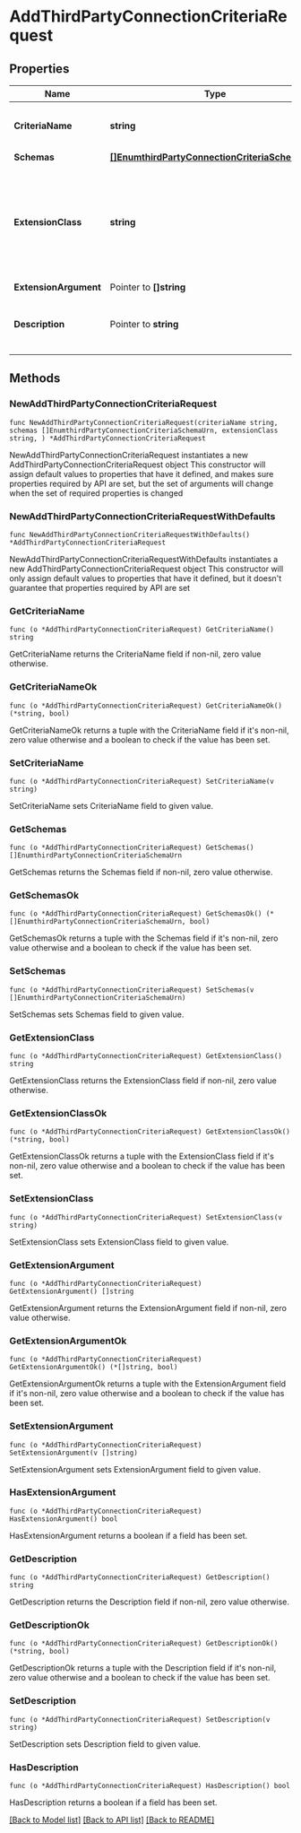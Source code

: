 # AddThirdPartyConnectionCriteriaRequest

## Properties

Name | Type | Description | Notes
------------ | ------------- | ------------- | -------------
**CriteriaName** | **string** | Name of the new Connection Criteria | 
**Schemas** | [**[]EnumthirdPartyConnectionCriteriaSchemaUrn**](EnumthirdPartyConnectionCriteriaSchemaUrn.md) |  | 
**ExtensionClass** | **string** | The fully-qualified name of the Java class providing the logic for the Third Party Connection Criteria. | 
**ExtensionArgument** | Pointer to **[]string** |  | [optional] 
**Description** | Pointer to **string** | A description for this Connection Criteria | [optional] 

## Methods

### NewAddThirdPartyConnectionCriteriaRequest

`func NewAddThirdPartyConnectionCriteriaRequest(criteriaName string, schemas []EnumthirdPartyConnectionCriteriaSchemaUrn, extensionClass string, ) *AddThirdPartyConnectionCriteriaRequest`

NewAddThirdPartyConnectionCriteriaRequest instantiates a new AddThirdPartyConnectionCriteriaRequest object
This constructor will assign default values to properties that have it defined,
and makes sure properties required by API are set, but the set of arguments
will change when the set of required properties is changed

### NewAddThirdPartyConnectionCriteriaRequestWithDefaults

`func NewAddThirdPartyConnectionCriteriaRequestWithDefaults() *AddThirdPartyConnectionCriteriaRequest`

NewAddThirdPartyConnectionCriteriaRequestWithDefaults instantiates a new AddThirdPartyConnectionCriteriaRequest object
This constructor will only assign default values to properties that have it defined,
but it doesn't guarantee that properties required by API are set

### GetCriteriaName

`func (o *AddThirdPartyConnectionCriteriaRequest) GetCriteriaName() string`

GetCriteriaName returns the CriteriaName field if non-nil, zero value otherwise.

### GetCriteriaNameOk

`func (o *AddThirdPartyConnectionCriteriaRequest) GetCriteriaNameOk() (*string, bool)`

GetCriteriaNameOk returns a tuple with the CriteriaName field if it's non-nil, zero value otherwise
and a boolean to check if the value has been set.

### SetCriteriaName

`func (o *AddThirdPartyConnectionCriteriaRequest) SetCriteriaName(v string)`

SetCriteriaName sets CriteriaName field to given value.


### GetSchemas

`func (o *AddThirdPartyConnectionCriteriaRequest) GetSchemas() []EnumthirdPartyConnectionCriteriaSchemaUrn`

GetSchemas returns the Schemas field if non-nil, zero value otherwise.

### GetSchemasOk

`func (o *AddThirdPartyConnectionCriteriaRequest) GetSchemasOk() (*[]EnumthirdPartyConnectionCriteriaSchemaUrn, bool)`

GetSchemasOk returns a tuple with the Schemas field if it's non-nil, zero value otherwise
and a boolean to check if the value has been set.

### SetSchemas

`func (o *AddThirdPartyConnectionCriteriaRequest) SetSchemas(v []EnumthirdPartyConnectionCriteriaSchemaUrn)`

SetSchemas sets Schemas field to given value.


### GetExtensionClass

`func (o *AddThirdPartyConnectionCriteriaRequest) GetExtensionClass() string`

GetExtensionClass returns the ExtensionClass field if non-nil, zero value otherwise.

### GetExtensionClassOk

`func (o *AddThirdPartyConnectionCriteriaRequest) GetExtensionClassOk() (*string, bool)`

GetExtensionClassOk returns a tuple with the ExtensionClass field if it's non-nil, zero value otherwise
and a boolean to check if the value has been set.

### SetExtensionClass

`func (o *AddThirdPartyConnectionCriteriaRequest) SetExtensionClass(v string)`

SetExtensionClass sets ExtensionClass field to given value.


### GetExtensionArgument

`func (o *AddThirdPartyConnectionCriteriaRequest) GetExtensionArgument() []string`

GetExtensionArgument returns the ExtensionArgument field if non-nil, zero value otherwise.

### GetExtensionArgumentOk

`func (o *AddThirdPartyConnectionCriteriaRequest) GetExtensionArgumentOk() (*[]string, bool)`

GetExtensionArgumentOk returns a tuple with the ExtensionArgument field if it's non-nil, zero value otherwise
and a boolean to check if the value has been set.

### SetExtensionArgument

`func (o *AddThirdPartyConnectionCriteriaRequest) SetExtensionArgument(v []string)`

SetExtensionArgument sets ExtensionArgument field to given value.

### HasExtensionArgument

`func (o *AddThirdPartyConnectionCriteriaRequest) HasExtensionArgument() bool`

HasExtensionArgument returns a boolean if a field has been set.

### GetDescription

`func (o *AddThirdPartyConnectionCriteriaRequest) GetDescription() string`

GetDescription returns the Description field if non-nil, zero value otherwise.

### GetDescriptionOk

`func (o *AddThirdPartyConnectionCriteriaRequest) GetDescriptionOk() (*string, bool)`

GetDescriptionOk returns a tuple with the Description field if it's non-nil, zero value otherwise
and a boolean to check if the value has been set.

### SetDescription

`func (o *AddThirdPartyConnectionCriteriaRequest) SetDescription(v string)`

SetDescription sets Description field to given value.

### HasDescription

`func (o *AddThirdPartyConnectionCriteriaRequest) HasDescription() bool`

HasDescription returns a boolean if a field has been set.


[[Back to Model list]](../README.md#documentation-for-models) [[Back to API list]](../README.md#documentation-for-api-endpoints) [[Back to README]](../README.md)


